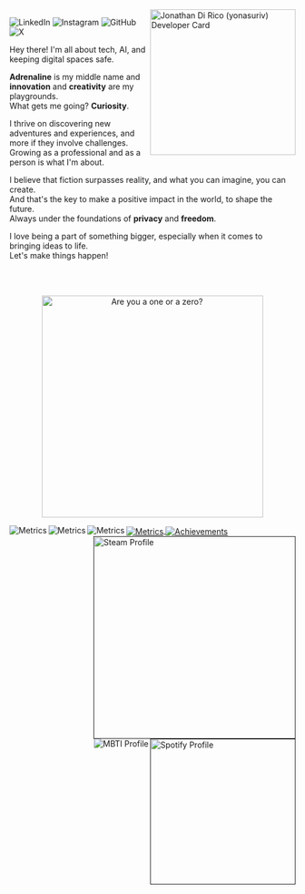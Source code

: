 <!-- DEVELOPER CARD (original width="256" -->

<a href="https://dly.to/149YTwKNEdf">
  <image 
  src="https://api.daily.dev/devcards/v2/jzd0XPKYw5GfG2OJ9TZtJ.png?r=fxd&type=default"
  alt="Jonathan Di Rico (yonasuriv) Developer Card"
  width="256"
  align="right"
  >
</a> 


<!-- CONTACT -->
<p align="left">
    <image 
        alt="LinkedIn" 
        src="https://img.shields.io/badge/LinkedIn-000000?style=for-the-badge&logo=linkedin&logoColor=white"
        href="https://www.linkedin.com/in/yonadirico" 
        >
    <image 
        alt="Instagram" 
        src="https://img.shields.io/badge/Instagram-000000?style=for-the-badge&logo=instagram&logoColor=white"
        href="https://www.instagram.com/yonadirico" 
        >
    <image 
        alt="GitHub" 
        src="https://img.shields.io/badge/github-000000?style=for-the-badge&logo=github&logoColor=white"
        href="https://github.com/yonasuriv" 
        >
    <image 
        alt="X" 
        src="https://img.shields.io/badge/LinkedIn-000000?style=for-the-badge&logo=linkedin&logoColor=white"
        href="https://x.com/yonasuriv" 
        >
    <!--
    <image 
        alt="Mastodon" 
        src="https://img.shields.io/badge/LinkedIn-000000?style=for-the-badge&logo=mastodon&logoColor=white"
        href="https://mastodon.social/@yonasuriv" 
        >
    <image 
        alt="Email" 
        src="https://img.shields.io/badge/LinkedIn-000000?style=for-the-badge&logo=protonmail&logoColor=white"
        href="mailto:null@yonasuriv.com" 
        >
    <image 
        alt="Website" 
        src="https://img.shields.io/badge/LinkedIn-000000?style=for-the-badge&logo=dev.to&logoColor=white"
        href="https://www.yonasuriv.com" 
        >
        -->
</p>

<!-- ABOUT -->
Hey there! I'm all about tech, AI, and keeping digital spaces safe. 

**Adrenaline** is my middle name and **innovation** and **creativity** are my playgrounds.<br> 
What gets me going? **Curiosity**. 

I thrive on discovering new adventures and experiences, and more if they involve challenges.<br> 
Growing as a professional and as a person is what I'm about.

I believe that fiction surpasses reality, and what you can imagine, you can create.<br> 
And that's the key to make a positive impact in the world, to shape the future.<br> 
Always under the foundations of **privacy** and **freedom**.

I love being a part of something bigger, especially when it comes to bringing ideas to life.<br>
Let's make things happen!

<!-- QUOTE -->
<br><br>
<p align="center">
  <image 
  src="https://readme-typing-svg.herokuapp.com?color=d90081&lines=Are+you+a+one+or+a+zero%3F"
  alt="Are you a one or a zero?"
  width="390"
  href="#"
  >
</p>

<!-- METRICS -->
<a href="">
  <image 
  src="/source/plugins/Metrics.svg"
  alt="Metrics"
  width=""
  align="left"
  >
</a>

<!--
<a href="">
  <image 
  src="/source/plugins/Stargazers.svg"
  alt="Stargazers"
  width=""
  align="left"
  >
</a>
-->

<a href="">
  <image 
  src="/source/plugins/Habits.svg"
  alt="Metrics"
  width=""
  align="left"
  >
</a>

<a href="">
  <image 
  src="/source/plugins/Contributions.svg"
  alt="Metrics"
  width=""
  align="left"
  >
</a>

<a href="">
  <image 
  src="/source/plugins/Languages.svg"
  alt="Metrics"
  width=""
  align="center"
  >
</a>

<a href="">
  <image 
  src="/source/plugins/Achievements.svg"
  alt="Achievements"
  width=""
  align="center"
  >
</a>

<a href="">
  <image 
  src="/source/plugins/Profile-Steam.svg"
  alt="Steam Profile"
  width="356"
  align="right"
  >
</a>

<a href="">
  <image 
  src="/source/plugins/Profile-Spotify.svg"
  alt="Spotify Profile"
  width="256"
  align="right"
  >
</a>

<a href="">
  <image 
  src="/source/plugins/Profile-MBTI.svg"
  alt="MBTI Profile"
  width=""
  align="right"
  >
</a>
    
<!--
<a href="">
  <image 
  src="/source/plugins/RSS-Feed.svg"
  alt="RSS Feeds"
  width="356"
  align="right"
  >
</p>
-->

<!--[<img align="left" width="" alt="Metrics" src="/source/plugins//Metrics.svg">](#)
[<img align="left" width="" src="//source/plugins//Stargazers.svg" alt="Stargazers">](#)
[<img align="right" width="356" src="//source/plugins//Achievements.svg" alt="Achievements">](#)
<!--[<img align="left" width="390"src="//source/plugins//Starred-Topics.svg" alt="Starred Topics">](#)-->
<!--[<img align="left" width="390" src="//source/plugins//Featured-Repositories.svg" alt="Featured">](#)-->

<!--
[<img align="right" width="" src="//source/plugins//Profile-MBTI.svg" alt="MBTI Profile">](#)
[<img align="right" width="" src="//source/plugins//Profile-Spotify.svg" alt="Steam Profile">](#)
[<img align="right" width="" src="//source/plugins//Profile-Steam.svg" alt="Steam Profile">](#)
[<img align="right" width="" src="//source/plugins//RSS-Feed.svg" alt="RSS Feeds">](#)

[<img align="right" width="390" src="https://gist.githubusercontent.com/lowlighter/3c6eaedf50273adfb7a510822672f570/raw/placeholder.svg" alt="Placeholder" height="80">](#)-->
